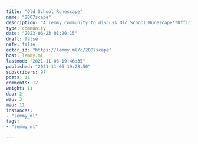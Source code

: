 ```yaml
---
title: "Old School Runescape" 
name: "2007scape"
description: "A lemmy community to discuss Old School Runescape**Official OSRS Resources**- [Old School Runescape](https://www.oldschool.runescape.com)- [Game Wiki](https://oldschool.runescape.wiki/)- [Official Announcements](https://secure.runescape.com/m=news/archive?oldschool=1)- [Overall Hiscores](https://secure.runescape.com/m=hiscore_oldschool/overall)- [HC Ironman Hiscores](https://secure.runescape.com/m=hiscore_oldschool_hardcore_ironman/overall)**Third-party Clients**- [Runelite](https://runelite.net/)**Interesting Bits**- [Runescape Historical Timeline (Video)](https://www.youtube.com/watch?v=tZlj694lcxA)"
type: community
date: "2023-06-23 01:20:15"
draft: false
nsfw: false
actor_id: "https://lemmy.ml/c/2007scape"
host: lemmy.ml
lastmod: "2021-11-06 19:46:35"
published: "2021-11-06 19:28:50"
subscribers: 97
posts: 11
comments: 12
weight: 11
dau: 2
wau: 3
mau: 11
instances:
- "lemmy_ml"
tags: 
- "lemmy_ml"

---
```

